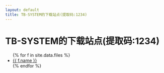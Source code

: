```yaml
---
layout: default
title: TB-SYSTEM的下载站点(提取码:1234)
---
```


# TB-SYSTEM的下载站点(提取码:1234)

<ul>
{% for f in site.data.files %}
  <li>
    <a href="{{ f.url }}" target="_blank" rel="noopener">
      <i class="bi bi-filetype-{{ f.icon }}"></i>
      {{ f.name }}
    </a>
  </li>
{% endfor %}
</ul>